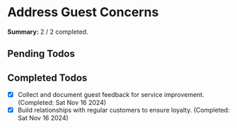 # Address Guest Concerns

**Summary:** 2 / 2 completed.

## Pending Todos

## Completed Todos
- [x] Collect and document guest feedback for service improvement. (Completed: Sat Nov 16 2024)
- [x] Build relationships with regular customers to ensure loyalty. (Completed: Sat Nov 16 2024)
